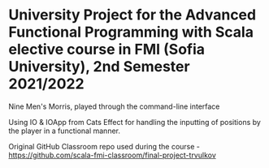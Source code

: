 # University Project for the Advanced Functional Programming with Scala elective course in FMI (Sofia University), 2nd Semester 2021/2022

Nine Men's Morris, played through the command-line interface

Using IO & IOApp from Cats Effect for handling the inputting of positions by the player in a functional manner. 

Original GitHub Classroom repo used during the course - https://github.com/scala-fmi-classroom/final-project-trvulkov
